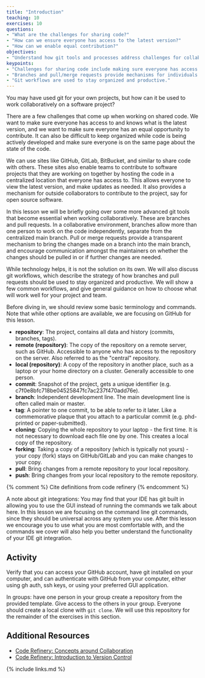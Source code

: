 ```yaml
---
title: "Introduction"
teaching: 10
exercises: 10
questions:
- "What are the challenges for sharing code?"
- "How can we ensure everyone has access to the latest version?"
- "How can we enable equal contribution?"
objectives:
- "Understand how git tools and processes address challenges for collaborative code development"
keypoints:
- "Challenges for sharing code include making sure everyone has access to the latest version, everyone can contribute equally, keeping organized, and making sure everyone has equal opportunity to contribute."
- "Branches and pull/merge requests provide mechanisms for individuals to work on the code independently and then integrate those changes into the main codebase."
- "Git workflows are used to stay organized and productive."
---
```


You may have used git for your own projects, but how can it be used to work collaboratively on a software project?

There are a few challenges that come up when working on shared code. We want to make sure everyone has access to and knows what is the latest version, and we want to make sure everyone has an equal opportunity to contribute. It can also be difficult to keep organized while code is being actively developed and make sure everyone is on the same page about the state of the code.

We can use sites like GitHub, GitLab, BitBucket, and similar to share code with others. These sites also enable teams to contribute to software projects that they are working on together by hosting the code in a centralized location that everyone has access to. This allows everyone to view the latest version, and make updates as needed. It also provides a mechanism for outside collaborators to contribute to the project, say for open source software.

In this lesson we will be briefly going over some more advanced git tools that become essential when working collaboratively. These are branches and pull requests. In a collaborative environment, branches allow more than one person to work on the code independently, separate from the centralized main branch. Pull or merge requests provide a transparent mechanism to bring the changes made on a branch into the main branch, and encourage communication amongst the maintainers on whether the changes should be pulled in or if further changes are needed.

While technology helps, it is not the solution on its own. We will also discuss git workflows, which describe the strategy of how branches and pull requests should be used to stay organized and productive. We will show a few common workflows, and give general guidance on how to choose what will work well for your project and team.

Before diving in, we should review some basic terminology and commands. Note that while other options are available, we are focusing on GitHub for this lesson.

- **repository**: The project, contains all data and history (commits, branches, tags).
- **remote (repository)**: The copy of the repository on a remote server, such as GitHub. Accessible to anyone who has access to the repository on the server. Also referred to as the "central" repository.
- **local (repository)**: A copy of the repository in another place, such as a laptop or your home directory on a cluster. Generally accessible to one person.
- **commit**: Snapshot of the project, gets a unique identifier (e.g. c7f0e8bfc718be04525847fc7ac237f470add76e).
- **branch**: Independent development line. The main development line is often called main or master.
- **tag**: A pointer to one commit, to be able to refer to it later. Like a commemorative plaque that you attach to a particular commit (e.g. phd-printed or paper-submitted).
- **cloning**: Copying the whole repository to your laptop - the first time. It is not necessary to download each file one by one. This creates a local copy of the repository.
- **forking**: Taking a copy of a repository (which is typically not yours) - your copy (fork) stays on GitHub/GitLab and you can make changes to your copy.
- **pull**: Bring changes from a remote repository to your local repository.
- **push**: Bring changes from your local repository to the remote repository.

{% comment %} Cite definitions from code refinery {% endcomment %}

A note about git integrations: You may find that your IDE has git built in allowing you to use the GUI instead of running the commands we talk about here. In this lesson we are focusing on the command line git commands, since they should be universal across any system you use. After this lesson we encourage you to use what you are most comfortable with, and the commands we cover will also help you better understand the functionality of your IDE git integration.

## Activity

Verify that you can access your GitHub account, have git installed on your computer, and can authenticate with GitHub from your computer, either using gh auth, ssh keys, or using your preferred GUI application.

In groups: have one person in your group create a repository from the provided template. Give access to the others in your group. Everyone should create a local clone with `git clone`. We will use this repository for the remainder of the exercises in this section.

## Additional Resources
- [Code Refinery: Concepts around Collaboration](https://coderefinery.github.io/git-collaborative/concepts/)
- [Code Refinery: Introduction to Version Control](https://coderefinery.github.io/git-intro/)

{% include links.md %}
